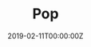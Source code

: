 ---
title: Pop
summary: A group-based crowdsourcing notification system. Never miss out on an impromptu event again! Built at CMU TartanHacks 2019.
tags:
- Hackathon
- Web
- React
- Django
- App
date: "2019-02-11T00:00:00Z"

# Optional external URL for project (replaces project detail page).
external_link: https://devpost.com/software/pop-ne8fw7

image:
  caption: A screenshot of the app
  focal_point: Top
---
